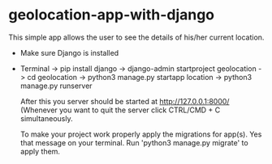 # geolocation-app-with-django

This simple app allows the user to see the details of his/her current location.


* Make sure Django is installed
* Terminal -> pip install django -> django-admin startproject geolocation ->
                cd geolocation -> python3 manage.py startapp location -> python3 manage.py runserver
                
  After this you server should be started at http://127.0.0.1:8000/
  (Whenever you want to quit the server click CTRL/CMD + C simultaneously.
                
  To make your project work properly apply the migrations for app(s). Yes that message on your terminal.
  Run 'python3 manage.py migrate' to apply them.
